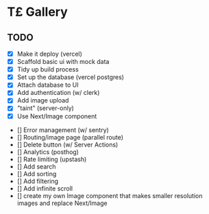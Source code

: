 # T£ Gallery

## TODO

- [x] Make it deploy (vercel)
- [x] Scaffold basic ui with mock data
- [x] Tidy up build process
- [x] Set up the database (vercel postgres)
- [x] Attach database to UI
- [x] Add authentication (w/ clerk)
- [x] Add image upload
- [x] "taint" (server-only)
- [x] Use Next/Image component
- [] Error management (w/ sentry)
- [] Routing/image page (parallel route)
- [] Delete button (w/ Server Actions)
- [] Analytics (posthog)
- [] Rate limiting (upstash)
- [] Add search
- [] Add sorting
- [] Add filtering
- [] Add infinite scroll
- [] create my own Image component that makes smaller resolution images and replace Next/Image
